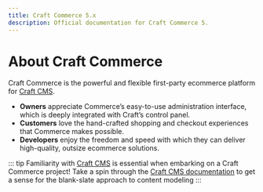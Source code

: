 ```yaml
---
title: Craft Commerce 5.x
description: Official documentation for Craft Commerce 5.
---
```


# About Craft Commerce

Craft Commerce is the powerful and flexible first-party ecommerce platform for [Craft CMS](https://craftcms.com).

- **Owners** appreciate Commerce’s easy-to-use administration interface, which is deeply integrated with Craft’s control panel.
- **Customers** love the hand-crafted shopping and checkout experiences that Commerce makes possible.
- **Developers** enjoy the freedom and speed with which they can deliver high-quality, outsize ecommerce solutions.

::: tip
Familiarity with [Craft CMS](https://craftcms.com/) is essential when embarking on a Craft Commerce project! Take a spin through the [Craft CMS documentation](/5.x/) to get a sense for the blank-slate approach to content modeling
:::
